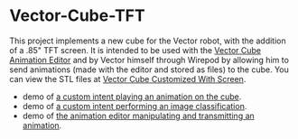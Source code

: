 # Vector-Cube-TFT

This project implements a new cube for the Vector robot, with the addition of a .85" TFT screen. It is intended to be used with the [Vector Cube Animation Editor] and by Vector himself through Wirepod by allowing him to send animations (made with the editor and stored as files) to the cube. You can view the STL files at [Vector Cube Customized With Screen].

- demo of [a custom intent playing an animation on the cube].
- demo of [a custom intent performing an image classification].
- demo of [the animation editor manipulating and transmitting an animation].

[a custom intent playing an animation on the cube]: <https://youtu.be/nP3h5EDbyXo>
[a custom intent performing an image classification]: <https://youtu.be/6ILSga8wy7s>
[the animation editor manipulating and transmitting an animation]: <https://youtu.be/6XQODFT1Ack>

[Vector Cube Animation Editor]: <https://github.com/BillMerryman/VectorCubeAnimationEditor>
[Vector Cube Customized With Screen]: <https://www.thingiverse.com/thing:6344837>

